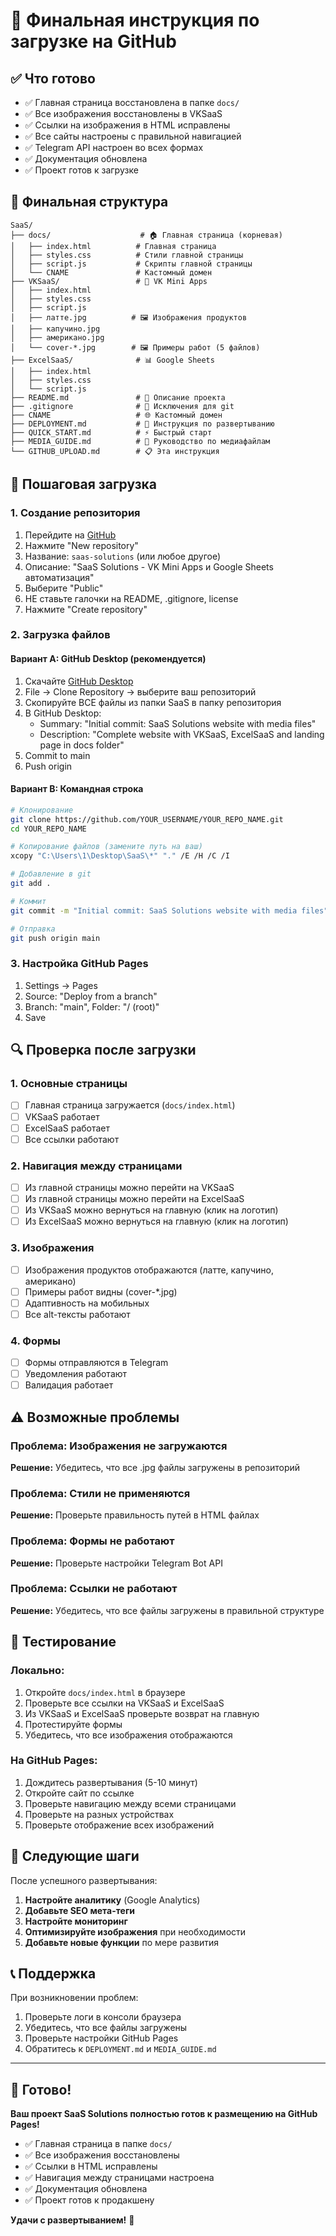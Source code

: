 # 🚀 Финальная инструкция по загрузке на GitHub

## ✅ Что готово

- ✅ Главная страница восстановлена в папке `docs/`
- ✅ Все изображения восстановлены в VKSaaS
- ✅ Ссылки на изображения в HTML исправлены
- ✅ Все сайты настроены с правильной навигацией
- ✅ Telegram API настроен во всех формах
- ✅ Документация обновлена
- ✅ Проект готов к загрузке

## 📁 Финальная структура

```
SaaS/
├── docs/                    # 🏠 Главная страница (корневая)
│   ├── index.html          # Главная страница
│   ├── styles.css          # Стили главной страницы
│   ├── script.js           # Скрипты главной страницы
│   └── CNAME               # Кастомный домен
├── VKSaaS/                 # 📱 VK Mini Apps
│   ├── index.html
│   ├── styles.css
│   ├── script.js
│   ├── латте.jpg          # 🖼️ Изображения продуктов
│   ├── капучино.jpg
│   ├── американо.jpg
│   └── cover-*.jpg        # 🖼️ Примеры работ (5 файлов)
├── ExcelSaaS/              # 📊 Google Sheets
│   ├── index.html
│   ├── styles.css
│   └── script.js
├── README.md               # 📖 Описание проекта
├── .gitignore              # 🚫 Исключения для git
├── CNAME                   # 🌐 Кастомный домен
├── DEPLOYMENT.md           # 🚀 Инструкция по развертыванию
├── QUICK_START.md          # ⚡ Быстрый старт
├── MEDIA_GUIDE.md          # 📸 Руководство по медиафайлам
└── GITHUB_UPLOAD.md        # 📋 Эта инструкция
```

## 🚀 Пошаговая загрузка

### 1. Создание репозитория
1. Перейдите на [GitHub](https://github.com)
2. Нажмите "New repository"
3. Название: `saas-solutions` (или любое другое)
4. Описание: "SaaS Solutions - VK Mini Apps и Google Sheets автоматизация"
5. Выберите "Public"
6. НЕ ставьте галочки на README, .gitignore, license
7. Нажмите "Create repository"

### 2. Загрузка файлов

#### Вариант A: GitHub Desktop (рекомендуется)
1. Скачайте [GitHub Desktop](https://desktop.github.com/)
2. File → Clone Repository → выберите ваш репозиторий
3. Скопируйте ВСЕ файлы из папки SaaS в папку репозитория
4. В GitHub Desktop:
   - Summary: "Initial commit: SaaS Solutions website with media files"
   - Description: "Complete website with VKSaaS, ExcelSaaS and landing page in docs folder"
5. Commit to main
6. Push origin

#### Вариант B: Командная строка
```bash
# Клонирование
git clone https://github.com/YOUR_USERNAME/YOUR_REPO_NAME.git
cd YOUR_REPO_NAME

# Копирование файлов (замените путь на ваш)
xcopy "C:\Users\1\Desktop\SaaS\*" "." /E /H /C /I

# Добавление в git
git add .

# Коммит
git commit -m "Initial commit: SaaS Solutions website with media files"

# Отправка
git push origin main
```

### 3. Настройка GitHub Pages
1. Settings → Pages
2. Source: "Deploy from a branch"
3. Branch: "main", Folder: "/ (root)"
4. Save

## 🔍 Проверка после загрузки

### 1. Основные страницы
- [ ] Главная страница загружается (`docs/index.html`)
- [ ] VKSaaS работает
- [ ] ExcelSaaS работает
- [ ] Все ссылки работают

### 2. Навигация между страницами
- [ ] Из главной страницы можно перейти на VKSaaS
- [ ] Из главной страницы можно перейти на ExcelSaaS
- [ ] Из VKSaaS можно вернуться на главную (клик на логотип)
- [ ] Из ExcelSaaS можно вернуться на главную (клик на логотип)

### 3. Изображения
- [ ] Изображения продуктов отображаются (латте, капучино, американо)
- [ ] Примеры работ видны (cover-*.jpg)
- [ ] Адаптивность на мобильных
- [ ] Все alt-тексты работают

### 4. Формы
- [ ] Формы отправляются в Telegram
- [ ] Уведомления работают
- [ ] Валидация работает

## ⚠️ Возможные проблемы

### Проблема: Изображения не загружаются
**Решение:** Убедитесь, что все .jpg файлы загружены в репозиторий

### Проблема: Стили не применяются
**Решение:** Проверьте правильность путей в HTML файлах

### Проблема: Формы не работают
**Решение:** Проверьте настройки Telegram Bot API

### Проблема: Ссылки не работают
**Решение:** Убедитесь, что все файлы загружены в правильной структуре

## 📱 Тестирование

### Локально:
1. Откройте `docs/index.html` в браузере
2. Проверьте все ссылки на VKSaaS и ExcelSaaS
3. Из VKSaaS и ExcelSaaS проверьте возврат на главную
4. Протестируйте формы
5. Убедитесь, что все изображения отображаются

### На GitHub Pages:
1. Дождитесь развертывания (5-10 минут)
2. Откройте сайт по ссылке
3. Проверьте навигацию между всеми страницами
4. Проверьте на разных устройствах
5. Проверьте отображение всех изображений

## 🎯 Следующие шаги

После успешного развертывания:
1. **Настройте аналитику** (Google Analytics)
2. **Добавьте SEO мета-теги**
3. **Настройте мониторинг**
4. **Оптимизируйте изображения** при необходимости
5. **Добавьте новые функции** по мере развития

## 📞 Поддержка

При возникновении проблем:
1. Проверьте логи в консоли браузера
2. Убедитесь, что все файлы загружены
3. Проверьте настройки GitHub Pages
4. Обратитесь к `DEPLOYMENT.md` и `MEDIA_GUIDE.md`

---

## 🎉 Готово!

**Ваш проект SaaS Solutions полностью готов к размещению на GitHub Pages!**

- ✅ Главная страница в папке `docs/`
- ✅ Все изображения восстановлены
- ✅ Ссылки в HTML исправлены
- ✅ Навигация между страницами настроена
- ✅ Документация обновлена
- ✅ Проект готов к продакшену

**Удачи с развертыванием!** 🚀
